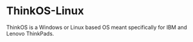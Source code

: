 # ThinkOS-Linux
ThinkOS is a Windows or Linux based OS meant specifically for IBM and Lenovo ThinkPads.
